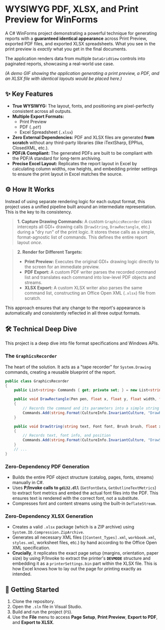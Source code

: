 # WYSIWYG PDF, XLSX, and Print Preview for WinForms

A C# WinForms project demonstrating a powerful technique for generating reports with a **guaranteed identical appearance** across Print Preview, exported PDF files, and exported XLSX spreadsheets. What you see in the print preview is *exactly* what you get in the final documents.

The application renders data from multiple `DataGridView` controls into paginated reports, showcasing a real-world use case.


*(A demo GIF showing the application generating a print preview, a PDF, and an XLSX file with identical layouts would be placed here.)*

## ✨ Key Features

*   **True WYSIWYG:** The layout, fonts, and positioning are pixel-perfectly consistent across all outputs.
*   **Multiple Export Formats:**
    *   Print Preview
    *   PDF (`.pdf`)
    *   Excel Spreadsheet (`.xlsx`)
*   **Zero External Dependencies:** PDF and XLSX files are generated **from scratch** without any third-party libraries (like iTextSharp, EPPlus, ClosedXML, etc.).
*   **PDF/A Compliant:** The generated PDFs are built to be compliant with the PDF/A standard for long-term archiving.
*   **Precise Excel Layout:** Replicates the report layout in Excel by calculating column widths, row heights, and embedding printer settings to ensure the print layout in Excel matches the source.

## ⚙️ How It Works

Instead of using separate rendering logic for each output format, this project uses a unified pipeline built around an intermediate representation. This is the key to its consistency.

> **1. Capture Drawing Commands:** A custom `GraphicsRecorder` class intercepts all GDI+ drawing calls (`DrawString`, `DrawRectangle`, etc.) during a "dry run" of the print logic. It stores these calls as a simple, format-agnostic list of commands. This defines the entire report layout *once*.

> **2. Render for Different Targets:**
> *   **Print Preview:** Executes the original GDI+ drawing logic directly to the screen for an immediate preview.
> *   **PDF Export:** A custom PDF writer parses the recorded command list and translates each command into low-level PDF objects and streams.
> *   **XLSX Export:** A custom XLSX writer also parses the same command list, constructing an Office Open XML (`.xlsx`) file from scratch.

This approach ensures that any change to the report's appearance is automatically and consistently reflected in all three output formats.

## 🛠️ Technical Deep Dive

This project is a deep dive into file format specifications and Windows APIs.

### The `GraphicsRecorder`
The heart of the solution. It acts as a "tape recorder" for `System.Drawing` commands, creating a reusable blueprint of the report.

```csharp
public class GraphicsRecorder
{
    public List<string> Commands { get; private set; } = new List<string>();

    public void DrawRectangle(Pen pen, float x, float y, float width, float height)
    {
        // Records the command and its parameters into a simple string format
        Commands.Add(string.Format(CultureInfo.InvariantCulture, "DrawRectangle|{0}|{1}|{2}|{3}|{4}", x, y, width, height, currentPage));
    }

    public void DrawString(string text, Font font, Brush brush, float x, float y)
    {
        // Records text, font info, and position
        Commands.Add(string.Format(CultureInfo.InvariantCulture, "DrawString|{0}|{1}|{2}|{3}|{4}|{5}|{6}", text, font.Name, font.Size, font.Style, x, y + font.Size, currentPage));
    }
    // ...
}
```

### Zero-Dependency PDF Generation
*   Builds the entire PDF object structure (catalog, pages, fonts, streams) manually in C#.
*   Uses **P/Invoke calls to `gdi32.dll`** (`GetFontData`, `GetOutlineTextMetrics`) to extract font metrics and embed the actual font files into the PDF. This ensures text is rendered with the correct font, not a substitute.
*   Compresses font and content streams using the built-in `DeflateStream`.

### Zero-Dependency XLSX Generation
*   Creates a valid `.xlsx` package (which is a ZIP archive) using `System.IO.Compression.ZipArchive`.
*   Generates all necessary XML files (`[Content_Types].xml`, `workbook.xml`, `styles.xml`, worksheet files, etc.) by hand according to the Office Open XML specification.
*   **Crucially**, it replicates the exact page setup (margins, orientation, paper size) by using P/Invoke to extract the printer's **`DEVMODE`** structure and embedding it as a `printerSettings.bin` part within the XLSX file. This is how Excel knows how to lay out the page for printing exactly as intended.

## 🚀 Getting Started

1.  Clone the repository.
2.  Open the `.sln` file in Visual Studio.
3.  Build and run the project (`F5`).
4.  Use the **File** menu to access **Page Setup**, **Print Preview**, **Export to PDF**, and **Export to XLSX**.

